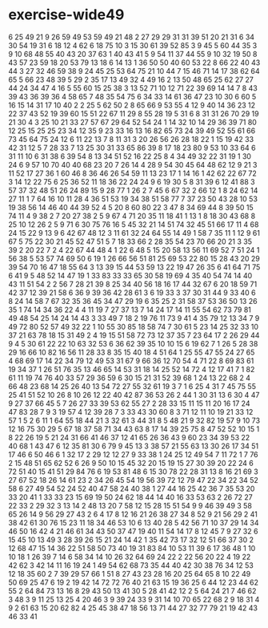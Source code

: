 # exercise-wide49
6
25
49
21
9
26
59
49
53
59
49
21
48
2
27
29
29
31
31
39
51
20
21
31
6
34
30
54
19
31
6
18
12
4
62
6
18
75
10
3
15
30
61
39
52
85
3
9
45
5
60
44
35
3
9
10
68
48
55
40
43
20
37
63
1
40
43
41
5
9
54
11
37
44
55
9
10
32
19
50
8
43
57
23
59
18
20
53
79
13
18
6
14
13
1
36
50
50
40
60
53
22
8
66
22
40
43
44
3
27
32
46
59
38
9
24
45
25
53
64
75
21
10
44
7
15
46
71
14
17
38
62
64
65
5
66
23
48
39
5
29
2
35
17
13
49
32
4
49
16
2
13
50
48
65
25
62
27
27
44
24
34
47
4
16
5
55
60
15
25
38
3
13
52
71
10
12
71
22
39
69
14
14
7
8
43
39
43
36
39
36
4
58
65
7
48
35
54
75
6
34
33
14
61
36
47
23
10
30
6
60
5
16
15
14
31
17
10
40
2
2
25
5
62
50
2
8
65
66
9
53
55
4
12
9
40
14
36
23
12
22
37
43
52
19
39
60
15
51
22
67
11
29
8
55
28
19
5
31
6
8
31
31
26
70
29
19
21
30
4
3
25
10
21
33
27
57
67
29
64
52
54
24
1
14
32
10
14
29
36
39
71
80
12
25
15
25
25
23
34
12
35
9
23
33
16
13
16
82
65
73
24
39
49
52
55
61
66
73
45
64
75
24
12
6
11
22
13
7
8
11
31
3
20
26
56
26
28
18
22
1
15
19
42
33
42
31
12
5
7
28
33
7
13
25
30
31
33
65
86
39
8
17
18
23
80
9
53
10
33
64
6
31
11
10
6
31
38
6
39
54
8
13
34
51
52
16
22
25
8
4
34
49
32
22
31
19
1
30
24
6
9
57
10
70
40
40
68
23
20
7
26
14
4
28
9
54
30
45
64
48
62
12
9
21
3
11
52
17
27
36
1
60
46
8
36
46
26
54
59
11
13
23
17
1
14
16
1
42
62
22
67
72
3
14
12
22
75
6
25
36
52
11
18
36
22
24
24
9
6
19
30
5
8
31
39
6
12
41
88
3
57
37
32
48
51
26
24
89
15
9
28
77
1
26
2
7
45
6
67
32
2
66
12
1
8
24
62
14
27
11
1
7
64
16
10
11
28
4
36
51
53
19
34
38
51
58
77
7
37
23
50
43
28
10
53
19
38
56
14
46
40
44
39
52
4
5
20
8
60
80
22
3
47
8
34
69
44
8
39
50
15
74
11
4
9
38
2
7
20
27
38
2
5
9
67
4
71
20
35
11
18
41
1
13
1
8
18
30
43
68
8
25
10
12
26
2
5
9
71
6
30
75
76
16
5
45
32
21
14
51
74
32
45
51
66
17
11
4
68
24
15
22
9
13
9
6
42
67
48
12
3
11
61
32
24
64
55
14
49
1
58
7
35
11
1
12
9
61
67
5
75
22
30
21
45
52
47
51
5
7
18
33
66
2
28
35
54
23
70
66
20
21
3
35
39
2
20
22
7
2
4
22
67
44
48
4
1
22
6
48
5
15
20
58
13
56
11
69
52
7
51
24
1
56
38
5
53
57
74
69
50
6
19
1
26
66
56
51
81
25
69
53
22
80
15
28
43
20
29
39
54
70
16
47
18
55
64
3
13
39
15
44
53
59
13
22
19
47
26
35
6
41
64
71
75
6
41
9
5
48
52
14
47
19
1
33
83
33
33
65
30
58
19
69
4
35
40
54
74
14
40
43
11
51
54
2
2
56
7
28
21
39
8
25
34
40
56
18
16
17
44
32
67
6
20
18
59
71
42
37
12
39
21
58
6
36
9
39
36
42
28
61
3
6
19
33
3
37
30
31
44
9
33
40
6
8
24
14
58
7
67
32
35
36
45
34
47
29
19
6
35
25
2
31
58
37
53
36
50
13
26
35
1
74
14
34
36
22
4
4
11
19
7
27
37
13
7
14
24
17
14
11
55
54
62
73
79
81
49
48
54
25
14
24
14
43
3
33
49
7
18
2
19
76
11
73
9
41
4
35
79
12
13
34
7
9
49
72
80
52
57
49
32
22
1
10
55
30
85
18
58
74
7
30
61
5
23
14
25
32
33
10
37
21
63
78
18
15
31
49
2
4
19
15
51
58
72
73
12
37
35
7
23
64
17
2
26
29
44
9
4
5
30
61
22
22
10
63
32
53
6
36
62
39
35
10
10
15
6
19
62
7
1
26
5
28
38
29
16
66
10
82
16
56
11
28
33
8
35
15
40
18
4
51
64
1
25
55
47
55
24
27
65
4
68
69
17
14
22
34
79
12
49
53
31
67
9
66
36
12
70
54
4
71
22
8
69
83
61
19
34
37
1
26
51
76
35
13
46
65
14
53
31
18
14
25
52
14
72
4
12
17
41
7
1
82
61
11
19
74
76
40
33
57
29
36
59
6
30
15
21
31
52
39
68
1
24
13
22
68
2
4
66
48
23
68
14
25
26
40
13
54
72
27
55
32
61
19
3
7
1
6
25
4
31
7
45
75
55
25
41
51
52
10
26
8
10
26
12
22
40
42
87
36
53
26
2
44
1
30
31
13
6
30
4
47
9
27
37
66
45
5
7
26
27
33
39
53
62
55
27
2
28
33
15
11
15
11
20
16
17
24
47
83
28
7
9
3
19
57
4
12
39
28
7
3
33
43
30
60
8
3
71
12
11
10
19
21
33
12
57
1
5
2
6
11
1
64
55
18
44
21
3
32
61
3
44
31
8
5
48
21
9
32
82
19
57
9
10
73
12
16
75
30
29
5
67
18
37
58
71
34
43
63
8
17
14
39
25
75
8
47
52
52
10
15
1
8
22
26
19
5
21
24
31
66
41
46
37
12
41
65
26
36
43
9
60
23
34
39
53
22
40
68
1
43
47
6
12
35
81
30
6
79
9
45
13
3
38
57
21
55
63
13
30
26
17
34
51
17
46
6
50
46
6
1
32
17
2
29
12
12
27
9
33
38
1
24
25
12
49
54
7
11
72
1
7
76
2
15
48
51
65
62
52
6
26
9
50
10
15
45
32
20
15
19
15
27
30
39
20
22
24
6
72
51
40
15
41
51
29
84
76
6
19
53
81
48
6
15
30
78
22
28
31
13
8
16
21
69
3
27
67
52
18
26
14
61
23
2
34
26
45
54
19
56
39
72
12
79
47
22
34
22
34
52
58
6
27
49
54
52
24
52
40
47
58
24
40
38
1
27
44
16
25
42
36
7
35
53
20
33
20
41
1
33
33
23
15
69
19
50
24
62
18
44
14
40
16
33
53
63
2
26
72
27
22
33
2
29
32
3
13
14
2
48
13
20
7
58
12
15
28
15
51
54
9
9
46
39
49
3
58
65
26
14
9
56
29
27
43
2
6
4
17
8
12
16
21
26
38
27
34
8
52
9
21
56
29
2
41
38
42
61
30
76
15
23
11
18
34
46
53
10
6
13
40
28
5
42
56
71
10
37
29
14
34
46
50
16
42
4
21
46
61
34
43
50
37
47
19
40
11
54
14
17
8
12
45
7
9
27
32
6
15
45
10
13
49
3
28
39
26
15
21
24
14
42
1
35
42
73
17
32
12
51
66
37
30
2
12
68
47
15
14
36
22
51
58
50
73
40
19
31
83
84
10
53
11
39
6
17
36
48
1
10
10
18
1
26
39
7
14
6
58
34
14
10
26
32
64
69
24
22
2
22
56
20
22
4
19
22
42
62
3
42
14
11
16
19
24
1
49
54
62
68
73
35
44
40
42
30
38
76
34
12
53
12
18
35
60
2
7
39
29
57
66
1
51
8
27
43
23
28
16
20
25
64
65
8
10
22
49
50
69
25
47
6
19
2
19
42
14
72
72
76
40
21
63
15
19
36
25
6
44
12
23
44
62
55
2
64
84
73
13
16
8
29
43
50
13
41
30
5
28
41
42
12
2
5
64
24
21
7
46
62
3
48
3
9
11
25
13
25
4
20
46
3
9
39
24
33
9
31
14
10
70
65
22
68
2
9
18
31
4
9
2
61
63
15
20
62
82
4
25
45
38
47
18
56
13
71
44
27
32
77
79
21
19
42
43
46
33
41
